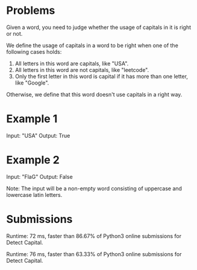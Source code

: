
# Problems
Given a word, you need to judge whether the usage of capitals in it is right or not.

We define the usage of capitals in a word to be right when one of the following cases holds:

1. All letters in this word are capitals, like "USA".
2. All letters in this word are not capitals, like "leetcode".
3. Only the first letter in this word is capital if it has more than one letter, like "Google".

Otherwise, we define that this word doesn't use capitals in a right way.

# Example 1
Input: "USA"
Output: True

# Example 2
Input: "FlaG"
Output: False

Note: The input will be a non-empty word consisting of uppercase and lowercase latin letters.


# Submissions

Runtime: 72 ms, faster than 86.67% of Python3 online submissions for Detect Capital.

Runtime: 76 ms, faster than 63.33% of Python3 online submissions for Detect Capital.

